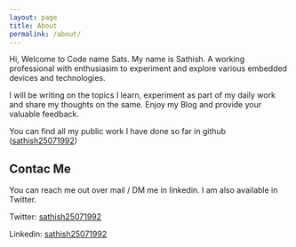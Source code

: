 ```yaml
---
layout: page
title: About
permalink: /about/
---
```


Hi, Welcome to Code name Sats. My name is Sathish. A working professional with enthusiasim to experiment and explore various embedded devices and technologies.
  
I will be writing on the topics I learn, experiment as part of my daily work and share my thoughts on the same. Enjoy my Blog and provide your valuable feedback.

You can find all my public work I have done so far in github ([sathish25071992](https://github.com/sathish25071992))

## Contac Me

You can reach me out over mail / DM me in linkedin. I am also available in Twitter.

Twitter: [sathish25071992](https://twitter.com/sathish25071992)

Linkedin:  [sathish25071992](https://www.linkedin.com/in/sathish25071992)
